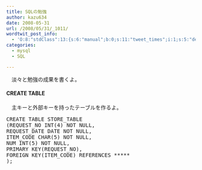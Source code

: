 ```yaml
---
title: SQLの勉強
author: kazu634
date: 2008-05-31
url: /2008/05/31/_1011/
wordtwit_post_info:
  - 'O:8:"stdClass":13:{s:6:"manual";b:0;s:11:"tweet_times";i:1;s:5:"delay";i:0;s:7:"enabled";i:1;s:10:"separation";s:2:"60";s:7:"version";s:3:"3.7";s:14:"tweet_template";b:0;s:6:"status";i:2;s:6:"result";a:0:{}s:13:"tweet_counter";i:2;s:13:"tweet_log_ids";a:1:{i:0;i:4057;}s:9:"hash_tags";a:0:{}s:8:"accounts";a:1:{i:0;s:7:"kazu634";}}'
categories:
  - mysql
  - SQL

---
```

<div class="section">
<p>
    　淡々と勉強の成果を書くよ。
</p>
  
<h4>
    CREATE TABLE
</h4>
  
<p>
    　主キーと外部キーを持ったテーブルを作るよ。
</p>
  
<pre class="syntax-highlight">
<span class="synStatement">CREATE</span> <span class="synSpecial">TABLE</span> STORE_TABLE
(REQUEST_NO INT(<span class="synConstant">4</span>) <span class="synStatement">NOT</span> <span class="synSpecial">NULL</span>,
REQUEST_DATE <span class="synType">DATE</span> <span class="synStatement">NOT</span> <span class="synSpecial">NULL</span>,
ITEM_CODE <span class="synType">CHAR</span>(<span class="synConstant">5</span>) <span class="synStatement">NOT</span> <span class="synSpecial">NULL</span>,
NUM INT(<span class="synConstant">5</span>) <span class="synStatement">NOT</span> <span class="synSpecial">NULL</span>,
PRIMARY KEY(REQUEST_NO),
FOREIGN KEY(ITEM_CODE) REFERENCES *****
);
</pre>
</div>